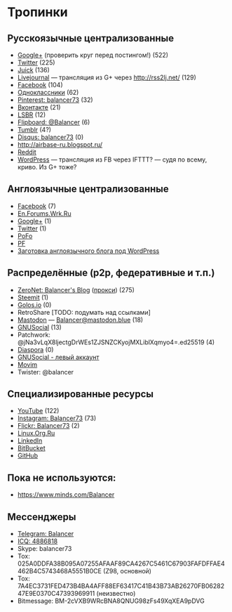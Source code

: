 # Тропинки

## Русскоязычные централизованные

- [Google+](https://plus.google.com/113730597040634449637) (проверить круг перед постингом!) (522)
- [Twitter](https://twitter.com/balancer73) (225)
- [Juick](http://juick.com/Balancer/) (136)
- [Livejournal](http://bal.livejournal.com/) — трансляция из G+ через http://rss2lj.net/ (129)
- [Facebook](https://www.facebook.com/balancer73) (104)
- [Одноклассники](https://ok.ru/profile/22648499178) (62)
- [Pinterest: balancer73](https://ru.pinterest.com/balancer73/) (32)
- [Вконтакте](https://vk.com/balancer) (21)
- [LSBR](http://ls.balancer.ru/profile/Balancer/created/topics/) (12)
- [Flipboard: @Balancer](https://flipboard.com/@Balancer) (6)
- [Tumblr](http://balancer73.tumblr.com/) (4?)
- [Disqus: balancer73](https://disqus.com/by/balancer73/) (0)
- <http://airbase-ru.blogspot.ru/>
- [Reddit](https://www.reddit.com/user/Balancer73/)
- [WordPress](https://balancer73.wordpress.com/) — трансляция из FB через IFTTT? — судя по всему, криво. Из G+ тоже?


## Англоязычные централизованные

- [Facebook](https://www.facebook.com/roman.karshiev.9) (7)
- [En.Forums.Wrk.Ru](http://en.forums.wrk.ru/)
- [Google+](https://plus.google.com/111205326799667468448) (1)
- [Twitter](https://twitter.com/Balancer_eng) (1)
- [PoFo](https://www.politicsforum.org/forum/viewtopic.php?f=41&t=166620&start=100)
- [PF](http://www.politicalforum.com/index.php?threads/russia-in-photos-without-politics.412256/page-8)
- [Заготовка англоязычного блога под WordPress](https://balanceng.wordpress.com/)

## Распределённые (p2p, федеративные и т.п.)

- [ZeroNet: Balancer's Blog](http://127.0.0.1:43110/1MaQ4W5D6G52TpBfPACU9k9QcB1DxvHZ5v/) ([прокси](https://proxy.zeronet.a0z.ru/1MaQ4W5D6G52TpBfPACU9k9QcB1DxvHZ5v/)) (275)
- [Steemit](https://steemit.com/@balancer) (1)
- [Golos.io](https://golos.io/@balancer) (0)
- RetroShare [TODO: подумать над ссылками]
- [Mastodon](https://mastodon.blue/@Balancer) — Balancer@mastodon.blue (18)
- [GNUSocial](https://quitter.no/balancer) (13)
- Patchwork: @jNa3vLqX8ljectgDrWEs1ZJSNZCKyojMXLiblXqmyo4=.ed25519 (4)
- [Diaspora](https://pod.geraspora.de/people/575cb460f8be013213e44860008dbc6c) (0)
- [GNUSocial - левый аккаунт](https://quitter.se/balancer)
- [Movim](https://nl.movim.eu/?blog/balancer@movim.eu/)
- Twister: @balancer

## Специализированные ресурсы

- [YouTube](https://www.youtube.com/channel/UCNtclu0DvBOkjbVYhZZUcdA) (122)
- [Instagram: Balancer73](https://www.instagram.com/balancer73/) (73)
- [Flickr: Balancer73](https://www.flickr.com/photos/39045986@N08/) (2)
- [Linux.Org.Ru](https://www.linux.org.ru/people/KRoN73/)
- [LinkedIn](https://www.linkedin.com/in/balancer/)
- [BitBucket](https://bitbucket.org/Balancer/)
- [GitHub](https://github.com/Balancer/)

## Пока не используются:

- https://www.minds.com/Balancer

## Мессенджеры

- [Telegram: Balancer](https://t.me/balancer)
- [ICQ: 4886818](https://icq.com/people/4886816)
- Skype: balancer73
- Tox: 025A0DDFA38B095A07255AFAAF89CA4267C5461C67903FAFDFFAE4462B4C5743468A5551B0CE  (Z98, основной)
- Tox: 7A4EC3731FED473B4BA4AFF88EF63417C41B43B73AB26270FB0628247E9E0370C47393969911 (неизвестно)
- Bitmessage: BM-2cVXB9WRcBNA8QNUG98zFs49XqXEA9pDVG
